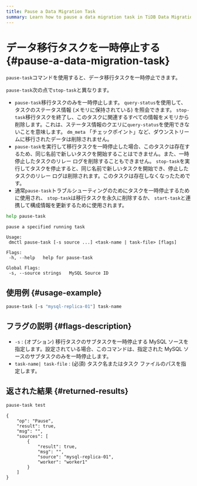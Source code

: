 ```yaml
---
title: Pause a Data Migration Task
summary: Learn how to pause a data migration task in TiDB Data Migration.
---
```


# データ移行タスクを一時停止する {#pause-a-data-migration-task}

`pause-task`コマンドを使用すると、データ移行タスクを一時停止できます。

`pause-task`次の点で`stop-task`と異なります。

-   `pause-task`移行タスクのみを一時停止します。 `query-status`を使用して、タスクのステータス情報 (メモリに保持されている) を照会できます。 `stop-task`移行タスクを終了し、このタスクに関連するすべての情報をメモリから削除します。これは、ステータス情報のクエリに`query-status`を使用できないことを意味します。 `dm_meta` 「チェックポイント」など、ダウンストリームに移行されたデータは削除されません。
-   `pause-task`を実行して移行タスクを一時停止した場合、このタスクは存在するため、同じ名前で新しいタスクを開始することはできません。また、一時停止したタスクのリレー ログを削除することもできません。 `stop-task`を実行してタスクを停止すると、同じ名前で新しいタスクを開始でき、停止したタスクのリレー ログは削除されます。このタスクは存在しなくなったためです。
-   通常`pause-task`トラブルシューティングのためにタスクを一時停止するために使用され、 `stop-task`は移行タスクを永久に削除するか、 `start-task`と連携して構成情報を更新するために使用されます。


```bash
help pause-task
```

```
pause a specified running task

Usage:
 dmctl pause-task [-s source ...] <task-name | task-file> [flags]

Flags:
 -h, --help   help for pause-task

Global Flags:
 -s, --source strings   MySQL Source ID
```

## 使用例 {#usage-example}


```bash
pause-task [-s "mysql-replica-01"] task-name
```

## フラグの説明 {#flags-description}

-   `-s` : (オプション) 移行タスクのサブタスクを一時停止する MySQL ソースを指定します。設定されている場合、このコマンドは、指定された MySQL ソースのサブタスクのみを一時停止します。
-   `task-name| task-file` : (必須) タスク名またはタスク ファイルのパスを指定します。

## 返された結果 {#returned-results}


```bash
pause-task test
```

```
{
    "op": "Pause",
    "result": true,
    "msg": "",
    "sources": [
        {
            "result": true,
            "msg": "",
            "source": "mysql-replica-01",
            "worker": "worker1"
        }
    ]
}
```
